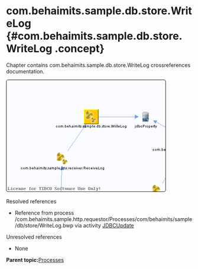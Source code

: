 # com.behaimits.sample.db.store.WriteLog {#com.behaimits.sample.db.store.WriteLog .concept}

Chapter contains com.behaimits.sample.db.store.WriteLog crossreferences documentation.

![](cross_com.behaimits.sample.db.store.WriteLog.png)

Resolved references

-   Reference from process /com.behaimits.sample.http.requestor/Processes/com/behaimits/sample/db/store/WriteLog.bwp via activity [JDBCUpdate](../../../projects/com.behaimits.sample.http.requestor/Processes/com/behaimits/sample/db/store/WriteLog.bwp.md#)

Unresolved references

-   None

**Parent topic:**[Processes](../../../cross/dataflow/processes/processes.md)

